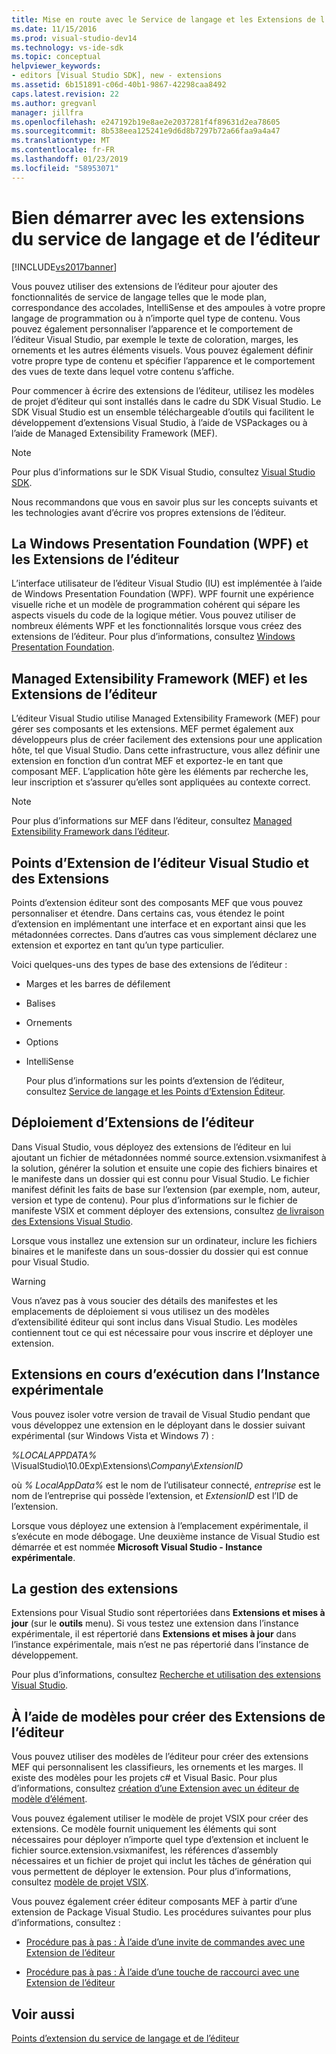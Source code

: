 ```yaml
---
title: Mise en route avec le Service de langage et les Extensions de l’éditeur | Microsoft Docs
ms.date: 11/15/2016
ms.prod: visual-studio-dev14
ms.technology: vs-ide-sdk
ms.topic: conceptual
helpviewer_keywords:
- editors [Visual Studio SDK], new - extensions
ms.assetid: 6b151891-c06d-40b1-9867-42298caa8492
caps.latest.revision: 22
ms.author: gregvanl
manager: jillfra
ms.openlocfilehash: e247192b19e8ae2e2037281f4f89631d2ea78605
ms.sourcegitcommit: 8b538eea125241e9d6d8b7297b72a66faa9a4a47
ms.translationtype: MT
ms.contentlocale: fr-FR
ms.lasthandoff: 01/23/2019
ms.locfileid: "58953071"
---
```

# <a name="getting-started-with-language-service-and-editor-extensions"></a>Bien démarrer avec les extensions du service de langage et de l’éditeur
[!INCLUDE[vs2017banner](../includes/vs2017banner.md)]

Vous pouvez utiliser des extensions de l’éditeur pour ajouter des fonctionnalités de service de langage telles que le mode plan, correspondance des accolades, IntelliSense et des ampoules à votre propre langage de programmation ou à n’importe quel type de contenu. Vous pouvez également personnaliser l’apparence et le comportement de l’éditeur Visual Studio, par exemple le texte de coloration, marges, les ornements et les autres éléments visuels. Vous pouvez également définir votre propre type de contenu et spécifier l’apparence et le comportement des vues de texte dans lequel votre contenu s’affiche.  
  
 Pour commencer à écrire des extensions de l’éditeur, utilisez les modèles de projet d’éditeur qui sont installés dans le cadre du SDK Visual Studio. Le SDK Visual Studio est un ensemble téléchargeable d’outils qui facilitent le développement d’extensions Visual Studio, à l’aide de VSPackages ou à l’aide de Managed Extensibility Framework (MEF).  
  
> [!NOTE]
>  Pour plus d’informations sur le SDK Visual Studio, consultez [Visual Studio SDK](../extensibility/visual-studio-sdk.md).  
  
 Nous recommandons que vous en savoir plus sur les concepts suivants et les technologies avant d’écrire vos propres extensions de l’éditeur.  
  
## <a name="the-windows-presentation-foundation-wpf-and-editor-extensions"></a>La Windows Presentation Foundation (WPF) et les Extensions de l’éditeur  
 L’interface utilisateur de l’éditeur Visual Studio (IU) est implémentée à l’aide de Windows Presentation Foundation (WPF). WPF fournit une expérience visuelle riche et un modèle de programmation cohérent qui sépare les aspects visuels du code de la logique métier. Vous pouvez utiliser de nombreux éléments WPF et les fonctionnalités lorsque vous créez des extensions de l’éditeur. Pour plus d’informations, consultez [Windows Presentation Foundation](http://msdn.microsoft.com/library/f667bd15-2134-41e9-b4af-5ced6fafab5d).  
  
## <a name="the-managed-extensibility-framework-mef-and-editor-extensions"></a>Managed Extensibility Framework (MEF) et les Extensions de l’éditeur  
 L’éditeur Visual Studio utilise Managed Extensibility Framework (MEF) pour gérer ses composants et les extensions. MEF permet également aux développeurs plus de créer facilement des extensions pour une application hôte, tel que Visual Studio. Dans cette infrastructure, vous allez définir une extension en fonction d’un contrat MEF et exportez-le en tant que composant MEF. L’application hôte gère les éléments par recherche les, leur inscription et s’assurer qu’elles sont appliquées au contexte correct.  
  
> [!NOTE]
>  Pour plus d’informations sur MEF dans l’éditeur, consultez [Managed Extensibility Framework dans l’éditeur](../extensibility/managed-extensibility-framework-in-the-editor.md).  
  
## <a name="visual-studio-editor-extension-points-and-extensions"></a>Points d’Extension de l’éditeur Visual Studio et des Extensions  
 Points d’extension éditeur sont des composants MEF que vous pouvez personnaliser et étendre. Dans certains cas, vous étendez le point d’extension en implémentant une interface et en exportant ainsi que les métadonnées correctes. Dans d’autres cas vous simplement déclarez une extension et exportez en tant qu’un type particulier.  
  
 Voici quelques-uns des types de base des extensions de l’éditeur :  
  
- Marges et les barres de défilement  
  
- Balises  
  
- Ornements  
  
- Options  
  
- IntelliSense  
  
  Pour plus d’informations sur les points d’extension de l’éditeur, consultez [Service de langage et les Points d’Extension Éditeur](../extensibility/language-service-and-editor-extension-points.md).  
  
## <a name="deploying-editor-extensions"></a>Déploiement d’Extensions de l’éditeur  
 Dans Visual Studio, vous déployez des extensions de l’éditeur en lui ajoutant un fichier de métadonnées nommé source.extension.vsixmanifest à la solution, générer la solution et ensuite une copie des fichiers binaires et le manifeste dans un dossier qui est connu pour Visual Studio. Le fichier manifest définit les faits de base sur l’extension (par exemple, nom, auteur, version et type de contenu). Pour plus d’informations sur le fichier de manifeste VSIX et comment déployer des extensions, consultez [de livraison des Extensions Visual Studio](../extensibility/shipping-visual-studio-extensions.md).  
  
 Lorsque vous installez une extension sur un ordinateur, inclure les fichiers binaires et le manifeste dans un sous-dossier du dossier qui est connue pour Visual Studio.  
  
> [!WARNING]
>  Vous n’avez pas à vous soucier des détails des manifestes et les emplacements de déploiement si vous utilisez un des modèles d’extensibilité éditeur qui sont inclus dans Visual Studio. Les modèles contiennent tout ce qui est nécessaire pour vous inscrire et déployer une extension.  
  
## <a name="running-extensions-in-the-experimental-instance"></a>Extensions en cours d’exécution dans l’Instance expérimentale  
 Vous pouvez isoler votre version de travail de Visual Studio pendant que vous développez une extension en le déployant dans le dossier suivant expérimental (sur Windows Vista et Windows 7) :  
  
 *%LOCALAPPDATA%* \VisualStudio\10.0Exp\Extensions\\*Company*\\*ExtensionID*  
  
 où *% LocalAppData%* est le nom de l’utilisateur connecté, *entreprise* est le nom de l’entreprise qui possède l’extension, et *ExtensionID* est l’ID de l’extension.  
  
 Lorsque vous déployez une extension à l’emplacement expérimentale, il s’exécute en mode débogage. Une deuxième instance de Visual Studio est démarrée et est nommée **Microsoft Visual Studio - Instance expérimentale**.  
  
## <a name="managing-extensions"></a>La gestion des extensions  
 Extensions pour Visual Studio sont répertoriées dans **Extensions et mises à jour** (sur le **outils** menu). Si vous testez une extension dans l’instance expérimentale, il est répertorié dans **Extensions et mises à jour** dans l’instance expérimentale, mais n’est ne pas répertorié dans l’instance de développement.  
  
 Pour plus d’informations, consultez [Recherche et utilisation des extensions Visual Studio](../ide/finding-and-using-visual-studio-extensions.md).  
  
## <a name="using-templates-to-create-editor-extensions"></a>À l’aide de modèles pour créer des Extensions de l’éditeur  
 Vous pouvez utiliser des modèles de l’éditeur pour créer des extensions MEF qui personnalisent les classifieurs, les ornements et les marges. Il existe des modèles pour les projets c# et Visual Basic. Pour plus d’informations, consultez [création d’une Extension avec un éditeur de modèle d’élément](../extensibility/creating-an-extension-with-an-editor-item-template.md).  
  
 Vous pouvez également utiliser le modèle de projet VSIX pour créer des extensions. Ce modèle fournit uniquement les éléments qui sont nécessaires pour déployer n’importe quel type d’extension et incluent le fichier source.extension.vsixmanifest, les références d’assembly nécessaires et un fichier de projet qui inclut les tâches de génération qui vous permettent de déployer le extension. Pour plus d’informations, consultez [modèle de projet VSIX](../extensibility/vsix-project-template.md).  
  
 Vous pouvez également créer éditeur composants MEF à partir d’une extension de Package Visual Studio. Les procédures suivantes pour plus d’informations, consultez :  
  
-   [Procédure pas à pas : À l’aide d’une invite de commandes avec une Extension de l’éditeur](../extensibility/walkthrough-using-a-shell-command-with-an-editor-extension.md)  
  
-   [Procédure pas à pas : À l’aide d’une touche de raccourci avec une Extension de l’éditeur](../extensibility/walkthrough-using-a-shortcut-key-with-an-editor-extension.md)  
  
## <a name="see-also"></a>Voir aussi  
 [Points d’extension du service de langage et de l’éditeur](../extensibility/language-service-and-editor-extension-points.md)
